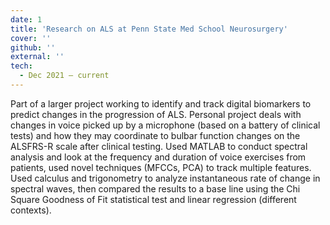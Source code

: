 ```yaml
---
date: 1
title: 'Research on ALS at Penn State Med School Neurosurgery'
cover: ''
github: ''
external: ''
tech:
  - Dec 2021 – current
---
```


Part of a larger project working to identify and track digital biomarkers to predict changes in the progression of ALS. Personal project deals with changes in voice picked up by a microphone (based on a battery of clinical tests) and how they may coordinate to bulbar function changes on the ALSFRS-R scale after clinical testing. Used MATLAB to conduct spectral analysis and look at the frequency and duration of voice exercises from patients, used novel techniques (MFCCs, PCA) to track multiple features. Used calculus and trigonometry to analyze instantaneous rate of change in spectral waves, then compared the results to a base line using the Chi Square Goodness of Fit statistical test and linear regression (different contexts).
